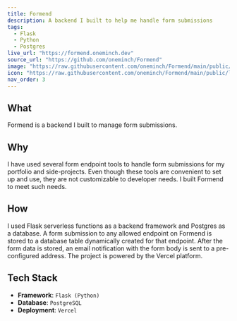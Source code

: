 ```yaml
---
title: Formend
description: A backend I built to help me handle form submissions
tags:
  - Flask
  - Python
  - Postgres
live_url: "https://formend.oneminch.dev"
source_url: "https://github.com/oneminch/Formend"
image: "https://raw.githubusercontent.com/oneminch/Formend/main/public/screenshot.png"
icon: "https://raw.githubusercontent.com/oneminch/Formend/main/public/logo.svg"
nav_order: 3
---
```


## What

Formend is a backend I built to manage form submissions.

## Why

I have used several form endpoint tools to handle form submissions for my portfolio and side-projects. Even though these tools are convenient to set up and use, they are not customizable to developer needs. I built Formend to meet such needs.

## How

I used Flask serverless functions as a backend framework and Postgres as a database. A form submission to any allowed endpoint on Formend is stored to a database table dynamically created for that endpoint. After the form data is stored, an email notification with the form body is sent to a pre-configured address. The project is powered by the Vercel platform.

## Tech Stack

- **Framework**: `Flask (Python)`
- **Database**: `PostgreSQL`
- **Deployment**: `Vercel`

